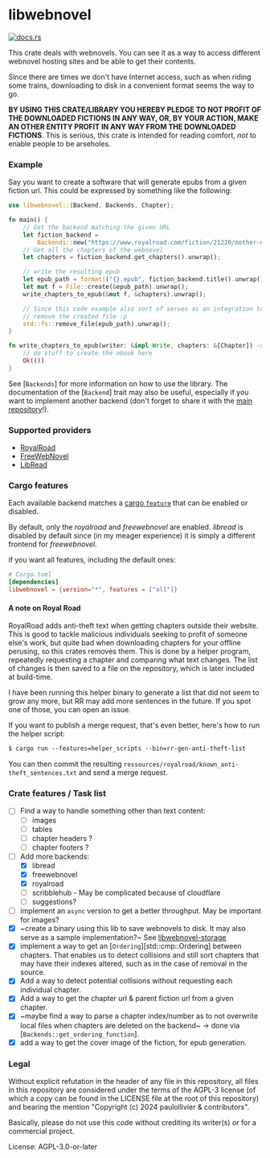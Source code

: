 # libwebnovel

[![docs.rs](https://img.shields.io/docsrs/libwebnovel)](https://docs.rs/libwebnovel)

This crate deals with webnovels. You can see it as a way to access different
webnovel hosting sites and be able to get their contents.

Since there are times we don't have Internet access, such as when riding
some trains, downloading to disk in a convenient format seems the way to go.

**BY USING THIS CRATE/LIBRARY YOU HEREBY PLEDGE TO NOT PROFIT OF THE
DOWNLOADED FICTIONS IN ANY WAY, OR, BY YOUR ACTION, MAKE AN OTHER ENTITY
PROFIT IN ANY WAY FROM THE DOWNLOADED FICTIONS**. This is serious, this
crate is intended for reading comfort, _not_ to enable people to be
arseholes.

### Example
Say you want to create a software that will generate epubs from a given
fiction url. This could be expressed by something like the following:

```rust
use libwebnovel::{Backend, Backends, Chapter};

fn main() {
    // Get the backend matching the given URL
    let fiction_backend =
        Backends::new("https://www.royalroad.com/fiction/21220/mother-of-learning").unwrap();
    // Get all the chapters of the webnovel
    let chapters = fiction_backend.get_chapters().unwrap();

    // write the resulting epub
    let epub_path = format!("{}.epub", fiction_backend.title().unwrap());
    let mut f = File::create(&epub_path).unwrap();
    write_chapters_to_epub(&mut f, &chapters).unwrap();

    // Since this code example also sort of serves as an integration test,
    // remove the created file :p
    std::fs::remove_file(epub_path).unwrap();
}

fn write_chapters_to_epub(writer: &impl Write, chapters: &[Chapter]) -> Result<(), io::Error> {
    // do stuff to create the ebook here
    Ok(())
}
```

See [`Backends`] for more information on how to use the library. The
documentation of the [`Backend`] trait may also be useful, especially if you
want to implement another backend (don't forget to share it with the [main repository](https://codeberg.org/paulollivier/libwebnovel)!).

### Supported providers

- [RoyalRoad](https://www.royalroad.com/)
- [FreeWebNovel](https://freewebnovel.com/)
- [LibRead](https://libread.com/)

### Cargo features

Each available backend matches a [cargo `feature`](https://doc.rust-lang.org/cargo/reference/features.html) that can be enabled or
disabled.

By default, only the *royalroad* and *freewebnovel* are enabled. *libread*
is disabled by default since (in my meager experience) it is simply a
different frontend for *freewebnovel*.

if you want all features, including the default ones:
```toml
# Cargo.toml
[dependencies]
libwebnovel = {version="*", features = ["all"]}
```

#### A note on Royal Road

RoyalRoad adds anti-theft text when getting chapters outside their
website. This is good to tackle malicious individuals seeking to profit of
someone else's work, but quite bad when downloading chapters for your
offline perusing, so this crates removes them. This is done by a helper
program, repeatedly requesting a chapter and comparing what text changes.
The list of changes is then saved to a file on the repository, which is
later included at build-time.

I have been running this helper binary to generate a list that did not seem
to grow any more, but RR may add more sentences in the future. If you spot
one of those, you can open an issue.

If you want to publish a merge request, that's even better, here's how to
run the helper script:

```txt
$ cargo run --features=helper_scripts --bin=rr-gen-anti-theft-list
```

You can then commit the resulting
`ressources/royalroad/known_anti-theft_sentences.txt` and send a merge
request.

### Crate features / Task list

- [ ] Find a way to handle something other than text content:
  - [ ] images
  - [ ] tables
  - [ ] chapter headers ?
  - [ ] chapter footers ?
- [ ] Add more backends:
  - [x] libread
  - [x] freewebnovel
  - [x] royalroad
  - [ ] scribblehub - May be complicated because of cloudflare
  - [ ] suggestions?
- [ ] implement an `async` version to get a better throughput. May be
  important for images?
- [x] ~create a binary using this lib to save webnovels to disk. It may also
  serve as a sample implementation?~ See [libwebnovel-storage](https://crates.io/crates/libwebnovel-storage)
- [x] implement a way to get an [`Ordering`][std::cmp::Ordering] between
  chapters. That enables us to detect collisions and still sort chapters
  that may have their indexes altered, such as in the case of removal in the
  source.
- [x] Add a way to detect potential collisions without requesting each
  individual chapter.
- [x] Add a way to get the chapter url & parent fiction url from a given
  chapter.
- [x] ~maybe find a way to parse a chapter index/number as to not overwrite
  local files when chapters are deleted on the backend~ -> done via
  [`Backends::get_ordering_function`].
- [x] add a way to get the cover image of the fiction, for epub generation.

### Legal

Without explicit refutation in the header of any file in this repository,
all files in this repository are considered under the terms of the AGPL-3
license (of which a copy can be found in the LICENSE file at the root of
this repository) and bearing the mention "Copyright (c) 2024 paulollivier &
contributors".

Basically, please do not use this code without crediting its writer(s) or
for a commercial project.

License: AGPL-3.0-or-later

